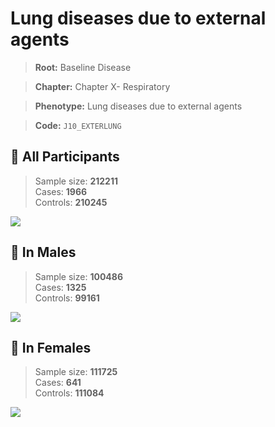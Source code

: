 # Lung diseases due to external agents

> **Root:** Baseline Disease  

> **Chapter:** Chapter X- Respiratory  

> **Phenotype:** Lung diseases due to external agents  

> **Code:** `J10_EXTERLUNG`

## 🧪 All Participants  
> Sample size: **212211**  
> Cases: **1966**  
> Controls: **210245**
<img src="/Disease/Figures/ALL/Incidence/J10_EXTERLUNG.png"/>
<CsvTable src="/Disease/Data/ALL/Incidence/COX_J10_EXTERLUNG.csv" label="🔍 View full results" />

## 👨 In Males  
> Sample size: **100486**  
> Cases: **1325**  
> Controls: **99161**
<img src="/Disease/Figures/Male/Incidence/J10_EXTERLUNG.png"/>
<CsvTable src="/Disease/Data/Male/Incidence/COX_J10_EXTERLUNG.csv" label="🔍 View full results" />

## 👩 In Females  
> Sample size: **111725**  
> Cases: **641**  
> Controls: **111084**
<img src="/Disease/Figures/Female/Incidence/J10_EXTERLUNG.png"/>
<CsvTable src="/Disease/Data/Female/Incidence/COX_J10_EXTERLUNG.csv" label="🔍 View full results" />

